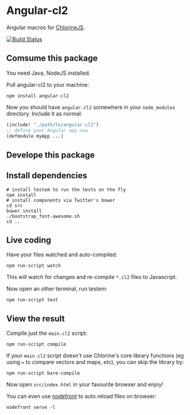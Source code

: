 Angular-cl2
==========
Angular macros for [ChlorineJS](https://github.com/chlorinejs/chlorine/wiki).

[![Build Status](https://travis-ci.org/chlorinejs/angular-cl2.png?branch=master)](https://travis-ci.org/chlorinejs/angular-cl2)

Comsume this package
------------------
You need Java, NodeJS installed.

Pull angular-cl2 to your machine:
```
npm install angular-cl2
```
Now you should have `angular.cl2` somewhere in your `node_modules` directory. Include it as normal:
```clojure
(include! "./path/to/angular.cl2")
;; define your Angular app now
(defmodule myApp ...)
```

Develope this package
-------------------

Install dependencies
------------------

```
# install testem to run the tests on the fly
npm install
# install components via Twitter's bower
cd src
bower install
./bootstrap_font-awesome.sh
cd ..
```

Live coding
----------

Have your files watched and auto-compiled:
```
npm run-script watch
```
This will watch for changes and re-compile `*.cl2` files to Javascript.

Now open an other terminal, run testem:
```
npm run-script test
```

View the result
--------------

Compile just the `main.cl2` script:
```
npm run-script compile
```
If your `main.cl2` script doesn't use Chlorine's core library functions (eg using `=` to
compare vectors and maps, etc), you can skip the library by:
```
npm run-script bare-compile
```
Now open `src/index.html` in your favourite browser and enjoy!

You can even use [nodefront](http://karthikv.github.io/nodefront/) to auto reload files on browser:

```
nodefront serve -l
```
